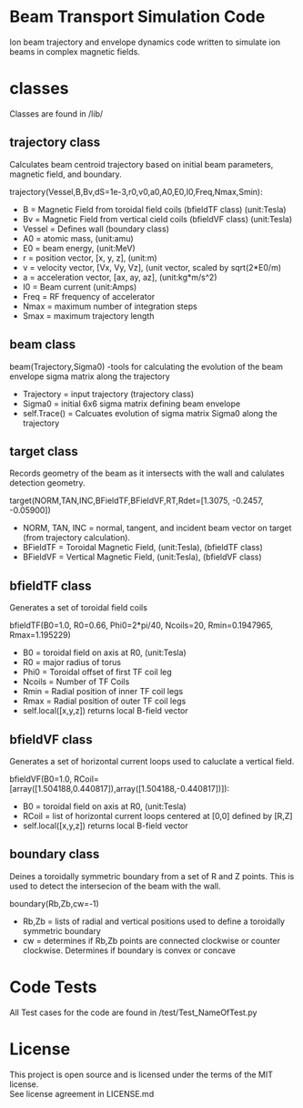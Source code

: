 # Beam Transport Simulation Code

Ion beam trajectory and envelope dynamics code written to simulate ion beams in complex magnetic fields. 

classes
==========
Classes are found in /lib/

trajectory class
----------
Calculates beam centroid trajectory based on initial beam parameters, magnetic field, and boundary.

trajectory(Vessel,B,Bv,dS=1e-3,r0,v0,a0,A0,E0,I0,Freq,Nmax,Smin):
- B =  Magnetic Field from toroidal field coils (bfieldTF class) (unit:Tesla)
- Bv = Magnetic Field from vertical cield coils (bfieldVF class) (unit:Tesla)
- Vessel = Defines wall (boundary class)
- A0 = atomic mass, (unit:amu)
- E0 = beam energy, (unit:MeV)
- r  = position vector, [x, y, z], (unit:m)
- v  = velocity vector, [Vx, Vy, Vz], (unit vector, scaled by sqrt(2*E0/m)
- a  = acceleration vector, [ax, ay, az], (unit:kg*m/s^2)
- I0 = Beam current (unit:Amps)
- Freq = RF frequency of accelerator
- Nmax = maximum number of integration steps
- Smax = maximum trajectory length

beam class
----
beam(Trajectory,Sigma0)
-tools for calculating the evolution of the beam envelope sigma matrix along the trajectory
- Trajectory = input trajectory (trajectory class)
- Sigma0 = initial 6x6 sigma matrix defining beam envelope
- self.Trace() = Calcuates evolution of sigma matrix Sigma0 along the trajectory

target class
-----------
Records geometry of the beam as it intersects with the wall and calulates detection geometry.

target(NORM,TAN,INC,BFieldTF,BFieldVF,RT,Rdet=[1.3075, -0.2457, -0.05900])
- NORM, TAN, INC = normal, tangent, and incident beam vector on target (from trajectory calculation).
- BFieldTF = Toroidal Magnetic Field, (unit:Tesla), (bfieldTF class)
- BFieldVF = Vertical Magnetic Field, (unit:Tesla), (bfieldVF class)

bfieldTF class
--------
Generates a set of toroidal field coils

bfieldTF(B0=1.0, R0=0.66, Phi0=2*pi/40, Ncoils=20, Rmin=0.1947965, Rmax=1.195229)
- B0 = toroidal field on axis at R0, (unit:Tesla)
- R0 = major radius of torus
- Phi0 = Toroidal offset of first TF coil leg
- Ncoils = Number of TF Coils
- Rmin = Radial position of inner TF coil legs
- Rmax = Radial position of outer TF coil legs
- self.local([x,y,z]) returns local B-field vector

bfieldVF class
--------------
Generates a set of horizontal current loops used to caluclate a vertical field.

bfieldVF(B0=1.0, RCoil=[array([1.504188,0.440817]),array([1.504188,-0.440817])]):
- B0 = toroidal field on axis at R0, (unit:Tesla)
- RCoil = list of horizontal current loops centered at [0,0] defined by [R,Z]
- self.local([x,y,z]) returns local B-field vector

boundary class
-------------
Deines a toroidally symmetric boundary from a set of R and Z points.  This is used to detect the intersecion of the beam with the wall.

boundary(Rb,Zb,cw=-1)
- Rb,Zb = lists of radial and vertical positions used to define a toroidally symmetric boundary
- cw = determines if Rb,Zb points are connected clockwise or counter clockwise.  Determines if boundary is convex or concave

Code Tests
==========

All Test cases for the code are found in /test/Test_NameOfTest.py

License
=======

This project is open source and is licensed under the terms of the MIT license.  
See license agreement in LICENSE.md



